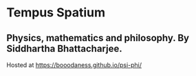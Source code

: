 # Tempus Spatium
## Physics, mathematics and philosophy. By Siddhartha Bhattacharjee.

Hosted at https://booodaness.github.io/psi-phi/
